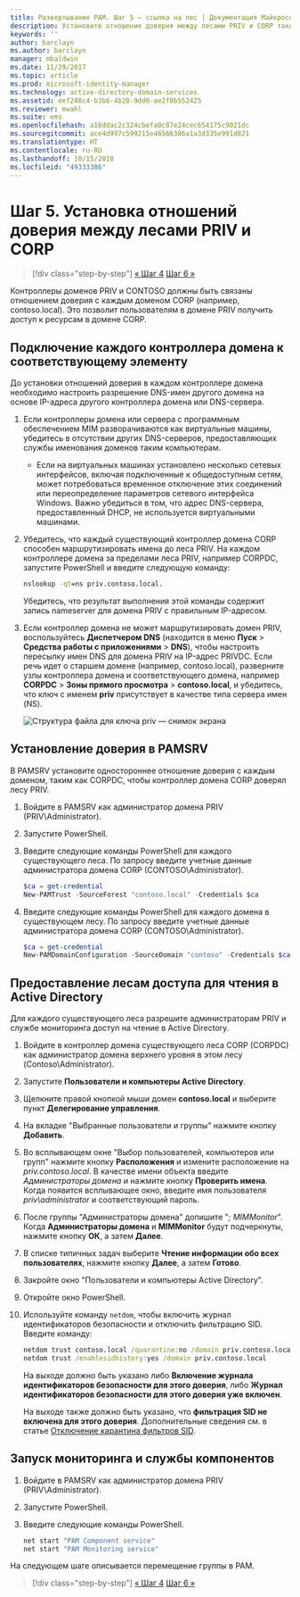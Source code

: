 ```yaml
---
title: Развертывание PAM. Шаг 5 — ссылка на лес | Документация Майкрософт
description: Установите отношение доверия между лесами PRIV и CORP таким образом, чтобы привилегированные пользователи в PRIV могли обращаться к ресурсам в CORP.
keywords: ''
author: barclayn
ms.author: barclayn
manager: mbaldwin
ms.date: 11/29/2017
ms.topic: article
ms.prod: microsoft-identity-manager
ms.technology: active-directory-domain-services
ms.assetid: eef248c4-b3b6-4b28-9dd0-ae2f0b552425
ms.reviewer: mwahl
ms.suite: ems
ms.openlocfilehash: a18ddac2c324cbefa0c87e24cec654175c9021dc
ms.sourcegitcommit: ace4d997c599215e46566386a1a3d335e991d821
ms.translationtype: HT
ms.contentlocale: ru-RU
ms.lasthandoff: 10/15/2018
ms.locfileid: "49333386"
---
```

# <a name="step-5--establish-trust-between-priv-and-corp-forests"></a>Шаг 5. Установка отношений доверия между лесами PRIV и CORP

> [!div class="step-by-step"]
> [« Шаг 4](step-4-install-mim-components-on-pam-server.md)
> [Шаг 6 »](step-6-transition-group-to-pam.md)

Контроллеры доменов PRIV и CONTOSO должны быть связаны отношением доверия с каждым доменом CORP (например, contoso.local). Это позволит пользователям в домене PRIV получить доступ к ресурсам в домене CORP.

## <a name="connect-each-domain-controller-to-its-counterpart"></a>Подключение каждого контроллера домена к соответствующему элементу

До установки отношений доверия в каждом контроллере домена необходимо настроить разрешение DNS-имен другого домена на основе IP-адреса другого контроллера домена или DNS-сервера.

1.  Если контроллеры домена или сервера с программным обеспечением MIM разворачиваются как виртуальные машины, убедитесь в отсутствии других DNS-серверов, предоставляющих службы именования доменов таким компьютерам.
    - Если на виртуальных машинах установлено несколько сетевых интерфейсов, включая подключенные к общедоступным сетям, может потребоваться временное отключение этих соединений или переопределение параметров сетевого интерфейса Windows. Важно убедиться в том, что адрес DNS-сервера, предоставленный DHCP, не используется виртуальными машинами.

2.  Убедитесь, что каждый существующий контроллер домена CORP способен маршрутизировать имена до леса PRIV. На каждом контроллере домена за пределами леса PRIV, например CORPDC, запустите PowerShell и введите следующую команду:

    ```cmd
    nslookup -qt=ns priv.contoso.local.
    ```
    Убедитесь, что результат выполнения этой команды содержит запись nameserver для домена PRIV с правильным IP-адресом.

3.  Если контроллер домена не может маршрутизировать домен PRIV, воспользуйтесь **Диспетчером DNS** (находится в меню **Пуск** > **Средства работы с приложениями** > **DNS**), чтобы настроить пересылку имен DNS для домена PRIV на IP-адрес PRIVDC. Если речь идет о старшем домене (например, contoso.local), разверните узлы контроллера домена и соответствующего домена, например **CORPDC** > **Зоны прямого просмотра** > **contoso.local**, и убедитесь, что ключ с именем **priv** присутствует в качестве типа сервера имен (NS).

    ![Структура файла для ключа priv — снимок экрана](./media/PAM_GS_DNS_Manager.png)

## <a name="establish-trust-on-pamsrv"></a>Установление доверия в PAMSRV

В PAMSRV установите одностороннее отношение доверия с каждым доменом, таким как CORPDC, чтобы контроллер домена CORP доверял лесу PRIV.

1. Войдите в PAMSRV как администратор домена PRIV (PRIV\Administrator).

2.  Запустите PowerShell.

3.  Введите следующие команды PowerShell для каждого существующего леса. По запросу введите учетные данные администратора домена CORP (CONTOSO\Administrator).

    ```PowerShell
    $ca = get-credential
    New-PAMTrust -SourceForest "contoso.local" -Credentials $ca
    ```

4.  Введите следующие команды PowerShell для каждого домена в существующем лесу. По запросу введите учетные данные администратора домена CORP (CONTOSO\Administrator).

    ```PowerShell
    $ca = get-credential
    New-PAMDomainConfiguration -SourceDomain "contoso" -Credentials $ca
    ```

## <a name="give-forests-read-access-to-active-directory"></a>Предоставление лесам доступа для чтения в Active Directory

Для каждого существующего леса разрешите администраторам PRIV и службе мониторинга доступ на чтение в Active Directory.

1. Войдите в контроллер домена существующего леса CORP (CORPDC) как администратор домена верхнего уровня в этом лесу (Contoso\Administrator).  
2. Запустите **Пользователи и компьютеры Active Directory**.  
3. Щелкните правой кнопкой мыши домен **contoso.local** и выберите пункт **Делегирование управления**.  
4. На вкладке "Выбранные пользователи и группы" нажмите кнопку **Добавить**.  
5. Во всплывающем окне "Выбор пользователей, компьютеров или групп" нажмите кнопку **Расположения** и измените расположение на *priv.contoso.local*.  В качестве имени объекта введите *Администраторы домена* и нажмите кнопку **Проверить имена**. Когда появится всплывающее окно, введите имя пользователя *priv\administrator* и соответствующий пароль.  
6. После группы "Администраторы домена" допишите "*; MIMMonitor*". Когда **Администраторы домена** и **MIMMonitor** будут подчеркнуты, нажмите кнопку **ОК**, а затем **Далее**.  
7. В списке типичных задач выберите **Чтение информации обо всех пользователях**, нажмите кнопку **Далее**, а затем **Готово**.  
8. Закройте окно "Пользователи и компьютеры Active Directory".

9. Откройте окно PowerShell.
10. Используйте команду `netdom`, чтобы включить журнал идентификаторов безопасности и отключить фильтрацию SID. Введите команду:
    ```cmd
    netdom trust contoso.local /quarantine:no /domain priv.contoso.local
    netdom trust /enablesidhistory:yes /domain priv.contoso.local
    ```
    На выходе должно быть указано либо **Включение журнала идентификаторов безопасности для этого доверия**, либо **Журнал идентификаторов безопасности для этого доверия уже включен**.

    На выходе также должно быть указано, что **фильтрация SID не включена для этого доверия**. Дополнительные сведения см. в статье [Отключение карантина фильтров SID](http://technet.microsoft.com/library/cc772816.aspx).

## <a name="start-the-monitoring-and-component-services"></a>Запуск мониторинга и службы компонентов

1.  Войдите в PAMSRV как администратор домена PRIV (PRIV\Administrator).

2.  Запустите PowerShell.

3.  Введите следующие команды PowerShell.

    ```cmd
    net start "PAM Component service"
    net start "PAM Monitoring service"
    ```

На следующем шаге описывается перемещение группы в PAM.

> [!div class="step-by-step"]
> [« Шаг 4](step-4-install-mim-components-on-pam-server.md)
> [Шаг 6 »](step-6-transition-group-to-pam.md)
